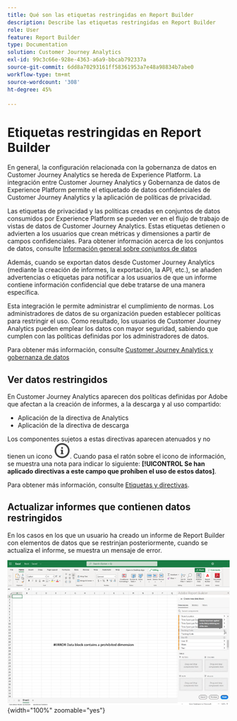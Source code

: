 ```yaml
---
title: Qué son las etiquetas restringidas en Report Builder
description: Describe las etiquetas restringidas en Report Builder
role: User
feature: Report Builder
type: Documentation
solution: Customer Journey Analytics
exl-id: 99c3c66e-928e-4363-a6a9-bbcab792337a
source-git-commit: 6dd8a70293161ff58361953a7e48a98834b7abe0
workflow-type: tm+mt
source-wordcount: '308'
ht-degree: 45%

---
```


# Etiquetas restringidas en Report Builder

En general, la configuración relacionada con la gobernanza de datos en Customer Journey Analytics se hereda de Experience Platform. La integración entre Customer Journey Analytics y Gobernanza de datos de Experience Platform permite el etiquetado de datos confidenciales de Customer Journey Analytics y la aplicación de políticas de privacidad.

Las etiquetas de privacidad y las políticas creadas en conjuntos de datos consumidos por Experience Platform se pueden ver en el flujo de trabajo de vistas de datos de Customer Journey Analytics. Estas etiquetas detienen o advierten a los usuarios que crean métricas y dimensiones a partir de campos confidenciales. Para obtener información acerca de los conjuntos de datos, consulte [Información general sobre conjuntos de datos](https://experienceleague.adobe.com/en/docs/experience-platform/catalog/datasets/overview)

Además, cuando se exportan datos desde Customer Journey Analytics (mediante la creación de informes, la exportación, la API, etc.), se añaden advertencias o etiquetas para notificar a los usuarios de que un informe contiene información confidencial que debe tratarse de una manera específica.

Esta integración le permite administrar el cumplimiento de normas. Los administradores de datos de su organización pueden establecer políticas para restringir el uso. Como resultado, los usuarios de Customer Journey Analytics pueden emplear los datos con mayor seguridad, sabiendo que cumplen con las políticas definidas por los administradores de datos.

Para obtener más información, consulte [Customer Journey Analytics y gobernanza de datos](https://experienceleague.adobe.com/en/docs/analytics-platform/using/cja-privacy/privacy-overview)

## Ver datos restringidos

En Customer Journey Analytics aparecen dos políticas definidas por Adobe que afectan a la creación de informes, a la descarga y al uso compartido:

* Aplicación de la directiva de Analytics
* Aplicación de la directiva de descarga

Los componentes sujetos a estas directivas aparecen atenuados y no tienen un icono ![InfoOutline](/help/assets/icons/InfoOutline.svg). Cuando pasa el ratón sobre el icono de información, se muestra una nota para indicar lo siguiente: **[!UICONTROL Se han aplicado directivas a este campo que prohíben el uso de estos datos]**.

Para obtener más información, consulte [Etiquetas y directivas](https://experienceleague.adobe.com/en/docs/analytics-platform/using/cja-dataviews/data-governance).

<!--

![The policy note indicating prohibited use of data.](assets/rb-restricted-label.png){zoomable="yes"}
-->

## Actualizar informes que contienen datos restringidos

En los casos en los que un usuario ha creado un informe de Report Builder con elementos de datos que se restrinjan posteriormente, cuando se actualiza el informe, se muestra un mensaje de error.

![El mensaje de error que se muestra después de restringir los elementos de datos.](assets/error-restricted-data.png){width="100%" zoomable="yes"}
